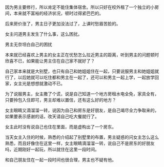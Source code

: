 因为男主要修行，所以肯定不能住集体宿舍。所以只好在校外租了一个独立的小房间，本来就不富裕的经济状况，顿时过得紧巴巴的。

后来房价涨了，男主日子更加没法过了，上课时愁眉苦脸的。

女主问道男主发生了什么事，这么困扰。

男主无奈坦白自己的困扰

本来就已经喜欢上男主的女主正在忧愁怎么拉近男主的距离，听到男主的问题顿时欣喜不已，如果能让男主住在自己家不就好了？

自己家本来就是大别墅，也只有自己和她姐姐住在一起，只要说服男主和她姐姐就行了，以后她就可以吃住都和男主在一起了，还可以和男主一起上学，一起放学回家，女主光是想想就激动不已。

为了说服男主，女主撒了个谎，说是自己知道一个地方房租水电全免，家具全有，只要拎包入住即可，男主却难以置信，还有这么好的地方？

女主眼睛又滴溜溜一转，说因为自己和房东是好朋友，是自己竭尽全力争取来的，如果要表示感谢的话，改天请自己吃大餐就行了。

女主此时没有说自己也住在里面，而是虚构出了一个房东。


当天女主入住的时候，熟悉的介绍起了别墅里的布置，男主疑惑的问女主怎么这么熟悉，而且好像住在这里一样，女主眼睛滴溜溜一转，说自己不是房东的好朋友吗，近期刚好一起玩，所以就住在这里一段时间。

和自己朋友住在一起一段时间也很合理，男主也不疑有他。
